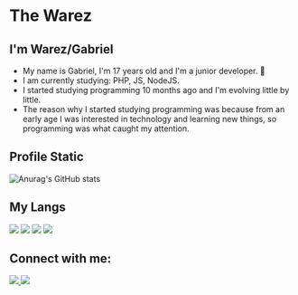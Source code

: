 # The Warez

## I'm Warez/Gabriel
- My name is Gabriel, I'm 17 years old and I'm a junior developer. 🌛
- I am currently studying: PHP, JS, NodeJS.
- I started studying programming 10 months ago and I'm evolving little by little.
- The reason why I started studying programming was because from an early age I was interested in technology and learning new things, so programming was what caught my attention.
## Profile Static
![Anurag's GitHub stats](https://github-readme-stats.vercel.app/api?username=TheWarez&show_icons=true&theme=tokyonight)
## My Langs
<img src="https://img.icons8.com/color/96/000000/html-5.png"/> <img src="https://img.icons8.com/color/96/000000/css3.png"/> <img src="https://img.icons8.com/color/96/000000/python.png"/> <img src="https://img.icons8.com/color/96/000000/javascript.png"/>
## Connect with me:
<a href="https://twitter.com/WarezThe">
 <img src="https://img.icons8.com/color/96/000000/twitter-circled--v1.png"/>
</a>

<a href="https://www.linkedin.com/in/gabriel-izidorio-86b903206/">
  <img src="https://img.icons8.com/fluent/96/000000/linkedin-circled.png"/>
</a>




